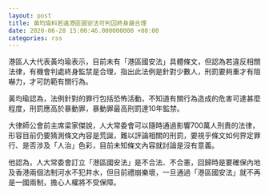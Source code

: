 ```yaml
---
layout: post
title: 黃均瑜料若違港區國安法可判囚終身屬合理
date: 2020-06-28 15:00:46.000000000 +08:00
categories: rss
---
```


港區人大代表黃均瑜表示，目前未有「港區國安法」具體條文，但認為若違反相關法律，有機會判處終身監禁是合理，指出此法例是針對少數人，刑罰要夠重才有阻嚇力，才可防範有關行為。

黃均瑜認為，法例針對的罪行包括恐怖活動，不知道有關行為造成的危害可達甚麼程度，刑罰應高於暴動罪，暴動罪最高刑罰達10年監禁。

大律師公會前主席梁家傑說，人大常委會可以隨時通過影響700萬人刑責的法律，形容目前仍要猜測條文內容是荒誕，難以評論相關的刑罰，要視乎條文如何界定罪行、是否涉及「人治」色彩，目前未知條文內容就討論是沒有意義。

他認為，人大常委會訂立「港區國安法」是不合法、不合憲，回歸時是要確保內地及香港兩個法制河水不犯井水，但目前禮崩樂壞，一旦通過「港區國安法」就不再是一國兩制，擔心人權將不受保障。
